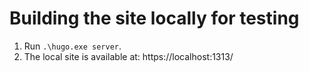 # Building the site locally for testing

1) Run `.\hugo.exe server`.
2) The local site is available at: https://localhost:1313/
